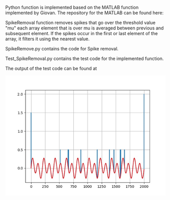 Python function is implemented based on the MATLAB function implemented by Giovan. The repository for the MATLAB can be found here:

[Matlab_Code]: https://github.com/gberrante/MatlabFunctions.git

SpikeRemoval function removes spikes that go over the threshold value "mu"  each array element that is over mu is averaged between previous and subsequent element. If the spikes occur in the first or last element of the array, it filters it using the nearest value.

SpikeRemove.py contains the code for Spike removal.

Test_SpikeRemoval.py contains the test code for the implemented function.

The output of the test code can be found at 

![Output](.\OutputImage\SpikeRemoval.jpg)